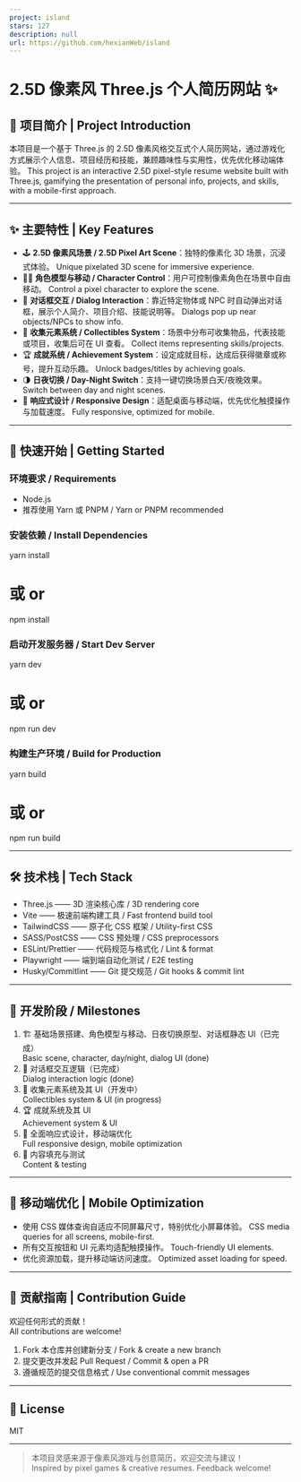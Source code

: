 ```yaml
---
project: island
stars: 127
description: null
url: https://github.com/hexianWeb/island
---
```


2.5D 像素风 Three.js 个人简历网站 ✨
==========================

📖 项目简介 | Project Introduction
------------------------------

本项目是一个基于 Three.js 的 2.5D 像素风格交互式个人简历网站，通过游戏化方式展示个人信息、项目经历和技能，兼顾趣味性与实用性，优先优化移动端体验。 This project is an interactive 2.5D pixel-style resume website built with Three.js, gamifying the presentation of personal info, projects, and skills, with a mobile-first approach.

* * *

✨ 主要特性 | Key Features
---------------------

-   🕹️ **2.5D 像素风场景 / 2.5D Pixel Art Scene**：独特的像素化 3D 场景，沉浸式体验。 Unique pixelated 3D scene for immersive experience.
-   🧑‍💻 **角色模型与移动 / Character Control**：用户可控制像素角色在场景中自由移动。 Control a pixel character to explore the scene.
-   💬 **对话框交互 / Dialog Interaction**：靠近特定物体或 NPC 时自动弹出对话框，展示个人简介、项目介绍、技能说明等。 Dialogs pop up near objects/NPCs to show info.
-   🎁 **收集元素系统 / Collectibles System**：场景中分布可收集物品，代表技能或项目，收集后可在 UI 查看。 Collect items representing skills/projects.
-   🏆 **成就系统 / Achievement System**：设定成就目标，达成后获得徽章或称号，提升互动乐趣。 Unlock badges/titles by achieving goals.
-   🌗 **日夜切换 / Day-Night Switch**：支持一键切换场景白天/夜晚效果。 Switch between day and night scenes.
-   📱 **响应式设计 / Responsive Design**：适配桌面与移动端，优先优化触摸操作与加载速度。 Fully responsive, optimized for mobile.

* * *

🚀 快速开始 | Getting Started
-------------------------

### 环境要求 / Requirements

-   Node.js
-   推荐使用 Yarn 或 PNPM / Yarn or PNPM recommended

### 安装依赖 / Install Dependencies

yarn install
# 或 or
npm install

### 启动开发服务器 / Start Dev Server

yarn dev
# 或 or
npm run dev

### 构建生产环境 / Build for Production

yarn build
# 或 or
npm run build

* * *

🛠️ 技术栈 | Tech Stack
--------------------

-   Three.js —— 3D 渲染核心库 / 3D rendering core
-   Vite —— 极速前端构建工具 / Fast frontend build tool
-   TailwindCSS —— 原子化 CSS 框架 / Utility-first CSS
-   SASS/PostCSS —— CSS 预处理 / CSS preprocessors
-   ESLint/Prettier —— 代码规范与格式化 / Lint & format
-   Playwright —— 端到端自动化测试 / E2E testing
-   Husky/Commitlint —— Git 提交规范 / Git hooks & commit lint

* * *

🚩 开发阶段 / Milestones
--------------------

1.  🏗️ 基础场景搭建、角色模型与移动、日夜切换原型、对话框静态 UI（已完成）  
    Basic scene, character, day/night, dialog UI (done)
2.  💬 对话框交互逻辑（已完成）  
    Dialog interaction logic (done)
3.  🎁 收集元素系统及其 UI（开发中）  
    Collectibles system & UI (in progress)
4.  🏆 成就系统及其 UI  
    Achievement system & UI
5.  📱 全面响应式设计，移动端优化  
    Full responsive design, mobile optimization
6.  📝 内容填充与测试  
    Content & testing

* * *

📱 移动端优化 | Mobile Optimization
------------------------------

-   使用 CSS 媒体查询自适应不同屏幕尺寸，特别优化小屏幕体验。 CSS media queries for all screens, mobile-first.
-   所有交互按钮和 UI 元素均适配触摸操作。 Touch-friendly UI elements.
-   优化资源加载，提升移动端访问速度。 Optimized asset loading for speed.

* * *

🤝 贡献指南 | Contribution Guide
----------------------------

欢迎任何形式的贡献！  
All contributions are welcome!

1.  Fork 本仓库并创建新分支 / Fork & create a new branch
2.  提交更改并发起 Pull Request / Commit & open a PR
3.  遵循规范的提交信息格式 / Use conventional commit messages

* * *

📝 License
----------

MIT

* * *

> 本项目灵感来源于像素风游戏与创意简历，欢迎交流与建议！  
> Inspired by pixel games & creative resumes. Feedback welcome!
